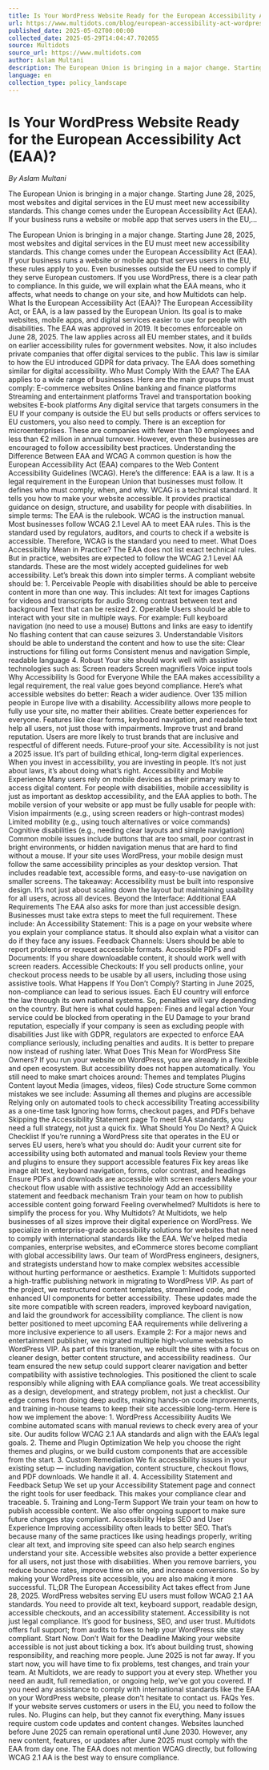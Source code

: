 ```yaml
---
title: Is Your WordPress Website Ready for the European Accessibility Act (EAA)?
url: https://www.multidots.com/blog/european-accessibility-act-wordpress-compliance/
published_date: 2025-05-02T00:00:00
collected_date: 2025-05-29T14:04:47.702055
source: Multidots
source_url: https://www.multidots.com
author: Aslam Multani
description: The European Union is bringing in a major change. Starting June 28, 2025, most websites and digital services in the EU must meet new accessibility standards. This change comes under the European Accessibility Act (EAA). If your business runs a website or mobile app that serves users in the EU,...
language: en
collection_type: policy_landscape
---
```


# Is Your WordPress Website Ready for the European Accessibility Act (EAA)?

*By Aslam Multani*

The European Union is bringing in a major change. Starting June 28, 2025, most websites and digital services in the EU must meet new accessibility standards. This change comes under the European Accessibility Act (EAA). If your business runs a website or mobile app that serves users in the EU,...

The European Union is bringing in a major change. Starting June 28, 2025, most websites and digital services in the EU must meet new accessibility standards. This change comes under the European Accessibility Act (EAA). If your business runs a website or mobile app that serves users in the EU, these rules apply to you. Even businesses outside the EU need to comply if they serve European customers. If you use WordPress, there is a clear path to compliance. In this guide, we will explain what the EAA means, who it affects, what needs to change on your site, and how Multidots can help. What Is the European Accessibility Act (EAA)? The European Accessibility Act, or EAA, is a law passed by the European Union. Its goal is to make websites, mobile apps, and digital services easier to use for people with disabilities. The EAA was approved in 2019. It becomes enforceable on June 28, 2025. The law applies across all EU member states, and it builds on earlier accessibility rules for government websites. Now, it also includes private companies that offer digital services to the public. This law is similar to how the EU introduced GDPR for data privacy. The EAA does something similar for digital accessibility. Who Must Comply With the EAA? The EAA applies to a wide range of businesses. Here are the main groups that must comply: E-commerce websites Online banking and finance platforms Streaming and entertainment platforms Travel and transportation booking websites E-book platforms Any digital service that targets consumers in the EU If your company is outside the EU but sells products or offers services to EU customers, you also need to comply. There is an exception for microenterprises. These are companies with fewer than 10 employees and less than €2 million in annual turnover. However, even these businesses are encouraged to follow accessibility best practices. Understanding the Difference Between EAA and WCAG A common question is how the European Accessibility Act (EAA) compares to the Web Content Accessibility Guidelines (WCAG). Here’s the difference: EAA is a law. It is a legal requirement in the European Union that businesses must follow. It defines who must comply, when, and why. WCAG is a technical standard. It tells you how to make your website accessible. It provides practical guidance on design, structure, and usability for people with disabilities. In simple terms: The EAA is the rulebook. WCAG is the instruction manual. Most businesses follow WCAG 2.1 Level AA to meet EAA rules. This is the standard used by regulators, auditors, and courts to check if a website is accessible. Therefore, WCAG is the standard you need to meet. What Does Accessibility Mean in Practice? The EAA does not list exact technical rules. But in practice, websites are expected to follow the WCAG 2.1 Level AA standards. These are the most widely accepted guidelines for web accessibility. Let’s break this down into simpler terms. A compliant website should be: 1. Perceivable People with disabilities should be able to perceive content in more than one way. This includes: Alt text for images Captions for videos and transcripts for audio Strong contrast between text and background Text that can be resized 2. Operable Users should be able to interact with your site in multiple ways. For example: Full keyboard navigation (no need to use a mouse) Buttons and links are easy to identify No flashing content that can cause seizures 3. Understandable Visitors should be able to understand the content and how to use the site: Clear instructions for filling out forms Consistent menus and navigation Simple, readable language 4. Robust Your site should work well with assistive technologies such as: Screen readers Screen magnifiers Voice input tools Why Accessibility Is Good for Everyone While the EAA makes accessibility a legal requirement, the real value goes beyond compliance. Here’s what accessible websites do better: Reach a wider audience. Over 135 million people in Europe live with a disability. Accessibility allows more people to fully use your site, no matter their abilities. Create better experiences for everyone. Features like clear forms, keyboard navigation, and readable text help all users, not just those with impairments. Improve trust and brand reputation. Users are more likely to trust brands that are inclusive and respectful of different needs. Future-proof your site. Accessibility is not just a 2025 issue. It’s part of building ethical, long-term digital experiences. When you invest in accessibility, you are investing in people. It’s not just about laws, it’s about doing what’s right. Accessibility and Mobile Experience Many users rely on mobile devices as their primary way to access digital content. For people with disabilities, mobile accessibility is just as important as desktop accessibility, and the EAA applies to both. The mobile version of your website or app must be fully usable for people with: Vision impairments (e.g., using screen readers or high-contrast modes) Limited mobility (e.g., using touch alternatives or voice commands) Cognitive disabilities (e.g., needing clear layouts and simple navigation) Common mobile issues include buttons that are too small, poor contrast in bright environments, or hidden navigation menus that are hard to find without a mouse. If your site uses WordPress, your mobile design must follow the same accessibility principles as your desktop version. That includes readable text, accessible forms, and easy-to-use navigation on smaller screens. The takeaway: Accessibility must be built into responsive design. It’s not just about scaling down the layout but maintaining usability for all users, across all devices. Beyond the Interface: Additional EAA Requirements The EAA also asks for more than just accessible design. Businesses must take extra steps to meet the full requirement. These include: An Accessibility Statement: This is a page on your website where you explain your compliance status. It should also explain what a visitor can do if they face any issues. Feedback Channels: Users should be able to report problems or request accessible formats. Accessible PDFs and Documents: If you share downloadable content, it should work well with screen readers. Accessible Checkouts: If you sell products online, your checkout process needs to be usable by all users, including those using assistive tools. What Happens If You Don’t Comply? Starting in June 2025, non-compliance can lead to serious issues. Each EU country will enforce the law through its own national systems. So, penalties will vary depending on the country. But here is what could happen: Fines and legal action Your service could be blocked from operating in the EU Damage to your brand reputation, especially if your company is seen as excluding people with disabilities Just like with GDPR, regulators are expected to enforce EAA compliance seriously, including penalties and audits. It is better to prepare now instead of rushing later. What Does This Mean for WordPress Site Owners? If you run your website on WordPress, you are already in a flexible and open ecosystem. But accessibility does not happen automatically. You still need to make smart choices around: Themes and templates Plugins Content layout Media (images, videos, files) Code structure Some common mistakes we see include: Assuming all themes and plugins are accessible Relying only on automated tools to check accessibility Treating accessibility as a one-time task Ignoring how forms, checkout pages, and PDFs behave Skipping the Accessibility Statement page To meet EAA standards, you need a full strategy, not just a quick fix. What Should You Do Next? A Quick Checklist If you’re running a WordPress site that operates in the EU or serves EU users, here’s what you should do: Audit your current site for accessibility using both automated and manual tools Review your theme and plugins to ensure they support accessible features Fix key areas like image alt text, keyboard navigation, forms, color contrast, and headings Ensure PDFs and downloads are accessible with screen readers Make your checkout flow usable with assistive technology Add an accessibility statement and feedback mechanism Train your team on how to publish accessible content going forward Feeling overwhelmed? Multidots is here to simplify the process for you. Why Multidots? At Multidots, we help businesses of all sizes improve their digital experience on WordPress. We specialize in enterprise-grade accessibility solutions for websites that need to comply with international standards like the EAA. We’ve helped media companies, enterprise websites, and eCommerce stores become compliant with global accessibility laws. Our team of WordPress engineers, designers, and strategists understand how to make complex websites accessible without hurting performance or aesthetics. Example 1: Multidots supported a high-traffic publishing network in migrating to WordPress VIP. As part of the project, we restructured content templates, streamlined code, and enhanced UI components for better accessibility.  These updates made the site more compatible with screen readers, improved keyboard navigation, and laid the groundwork for accessibility compliance. The client is now better positioned to meet upcoming EAA requirements while delivering a more inclusive experience to all users. Example 2: For a major news and entertainment publisher, we migrated multiple high-volume websites to WordPress VIP. As part of this transition, we rebuilt the sites with a focus on cleaner design, better content structure, and accessibility readiness.  Our team ensured the new setup could support clearer navigation and better compatibility with assistive technologies. This positioned the client to scale responsibly while aligning with EAA compliance goals. We treat accessibility as a design, development, and strategy problem, not just a checklist. Our edge comes from doing deep audits, making hands-on code improvements, and training in-house teams to keep their site accessible long-term. Here is how we implement the above: 1. WordPress Accessibility Audits We combine automated scans with manual reviews to check every area of your site. Our audits follow WCAG 2.1 AA standards and align with the EAA’s legal goals. 2. Theme and Plugin Optimization We help you choose the right themes and plugins, or we build custom components that are accessible from the start. 3. Custom Remediation We fix accessibility issues in your existing setup — including navigation, content structure, checkout flows, and PDF downloads. We handle it all. 4. Accessibility Statement and Feedback Setup We set up your Accessibility Statement page and connect the right tools for user feedback. This makes your compliance clear and traceable. 5. Training and Long-Term Support We train your team on how to publish accessible content. We also offer ongoing support to make sure future changes stay compliant. Accessibility Helps SEO and User Experience Improving accessibility often leads to better SEO. That’s because many of the same practices like using headings properly, writing clear alt text, and improving site speed can also help search engines understand your site. Accessible websites also provide a better experience for all users, not just those with disabilities. When you remove barriers, you reduce bounce rates, improve time on site, and increase conversions. So by making your WordPress site accessible, you are also making it more successful. TL;DR The European Accessibility Act takes effect from June 28, 2025. WordPress websites serving EU users must follow WCAG 2.1 AA standards. You need to provide alt text, keyboard support, readable design, accessible checkouts, and an accessibility statement. Accessibility is not just legal compliance. It’s good for business, SEO, and user trust. Multidots offers full support; from audits to fixes to help your WordPress site stay compliant. Start Now. Don’t Wait for the Deadline Making your website accessible is not just about ticking a box. It’s about building trust, showing responsibility, and reaching more people. June 2025 is not far away. If you start now, you will have time to fix problems, test changes, and train your team. At Multidots, we are ready to support you at every step. Whether you need an audit, full remediation, or ongoing help, we’ve got you covered. If you need any assistance to comply with international standards like the EAA on your WordPress website, please don't hesitate to contact us. FAQs Yes. If your website serves customers or users in the EU, you need to follow the rules. No. Plugins can help, but they cannot fix everything. Many issues require custom code updates and content changes. Websites launched before June 2025 can remain operational until June 2030. However, any new content, features, or updates after June 2025 must comply with the EAA from day one. The EAA does not mention WCAG directly, but following WCAG 2.1 AA is the best way to ensure compliance.